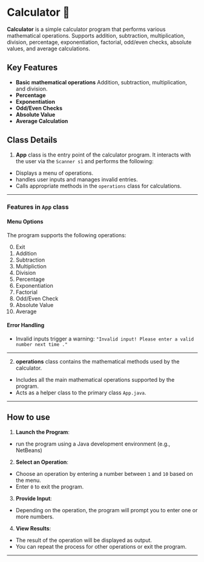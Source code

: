 # Calculator 🧮
**Calculator** is a simple calculator program that performs various mathematical operations. Supports addition, subtraction, multiplication, division, percentage, exponentiation, factorial, odd/even checks, absolute values, and average calculations.

## Key Features
- **Basic mathematical operations** Addition, subtraction, multiplication, and  division.
- **Percentage**
- **Exponentiation**
- **Odd/Even Checks**
- **Absolute Value**
- **Average Calculation**

## Class Details

1. **App** class is the entry point of the calculator program. It interacts with the user via the `Scanner s1`  and performs the following:
- Displays a menu of operations.
- handles user inputs and manages invalid entries.
- Calls appropriate methods in the `operations` class for calculations.
---
###  **Features in `App` class**
####  **Menu Options**
The program supports the following operations:
 
 0. Exit
1. Addition
2. Subtraction
3. Multipliction
4. Division
5. Percentage
6. Exponentiation
7. Factorial
8. Odd/Even Check
9. Absolute Value
10. Average

####  **Error Handling**
-  Invalid inputs trigger a warning:
`"Invalid input! Please enter a valid number next time ."`  
---


2. **operations** class contains the mathematical methods used by the calculator.
- Includes all the main mathematical operations supported by the program.
- Acts as a helper class to the primary class `App.java`.
---
## How to use
1. **Launch the Program**:
- run the program using a Java development environment (e.g., NetBeans)

2. **Select an Operation**:
- Choose an operation by entering a number between `1` and `10` based on the menu.
- Enter `0` to exit the program.

3. **Provide Input**:
- Depending on the operation, the program will prompt you to enter one or more numbers.

4. **View Results**:
- The result of the operation will be displayed as output.
- You can repeat the process for other operations or exit the program.

---






<!--stackedit_data:
eyJoaXN0b3J5IjpbLTE5MTk3OTIwMjcsMTkxOTkzODg2LC0xNz
I2MzUzOTkxLDUyMTQ5NDIxMSwtODg4NjcyMzMxLC0xOTYxOTY1
MjQ2LC0xOTczOTgyOTQxLDExODE0OTg4NjUsLTQ0NjMxOTE0Mi
wyMDQyMjc5MjA5LDQyNDU2MjkwNF19
-->